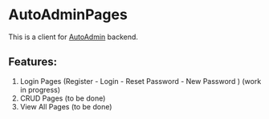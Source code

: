 # AutoAdminPages

This is a client for [AutoAdmin](https://github.com/sattinos/AutoAdmin) backend.

## Features:
  1. Login Pages (Register - Login - Reset Password - New Password ) (work in progress)
  2. CRUD Pages (to be done)
  3. View All Pages (to be done)
